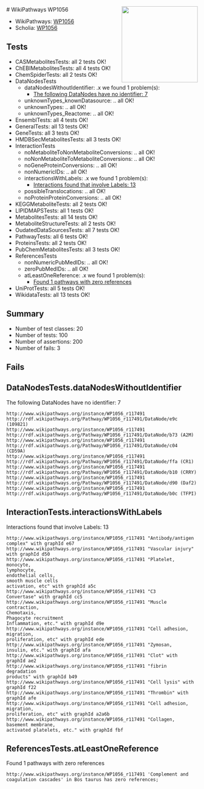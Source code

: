 <img style="float: right; width: 200px" src="https://upload.wikimedia.org/wikipedia/commons/thumb/8/83/Wplogo_with_text_500.png/640px-Wplogo_with_text_500.png" />
# WikiPathways WP1056

* WikiPathways: [WP1056](https://new.wikipathways.org/pathways/WP1056)
* Scholia: [WP1056](https://scholia.toolforge.org/wikipathways/WP1056)
## Tests
* CASMetabolitesTests: all 2 tests OK!
* ChEBIMetabolitesTests: all 4 tests OK!
* ChemSpiderTests: all 2 tests OK!
* DataNodesTests
    * dataNodesWithoutIdentifier: .x we found 1 problem(s):
        * [The following DataNodes have no identifier: 7](#d2d32fa6)
    * unknownTypes_knownDatasource: .. all OK!
    * unknownTypes: .. all OK!
    * unknownTypes_Reactome: .. all OK!
* EnsemblTests: all 4 tests OK!
* GeneralTests: all 13 tests OK!
* GeneTests: all 3 tests OK!
* HMDBSecMetabolitesTests: all 3 tests OK!
* InteractionTests
    * noMetaboliteToNonMetaboliteConversions: .. all OK!
    * noNonMetaboliteToMetaboliteConversions: .. all OK!
    * noGeneProteinConversions: .. all OK!
    * nonNumericIDs: .. all OK!
    * interactionsWithLabels: .x we found 1 problem(s):
        * [Interactions found that involve Labels: 13](#fe97a8bb)
    * possibleTranslocations: .. all OK!
    * noProteinProteinConversions: .. all OK!
* KEGGMetaboliteTests: all 2 tests OK!
* LIPIDMAPSTests: all 1 tests OK!
* MetabolitesTests: all 14 tests OK!
* MetaboliteStructureTests: all 2 tests OK!
* OudatedDataSourcesTests: all 7 tests OK!
* PathwayTests: all 6 tests OK!
* ProteinsTests: all 2 tests OK!
* PubChemMetabolitesTests: all 3 tests OK!
* ReferencesTests
    * nonNumericPubMedIDs: .. all OK!
    * zeroPubMedIDs: .. all OK!
    * atLeastOneReference: .x we found 1 problem(s):
        * [Found 1 pathways with zero references](#35eb778e)
* UniProtTests: all 5 tests OK!
* WikidataTests: all 13 tests OK!


## Summary

* Number of test classes: 20
* Number of tests: 100
* Number of assertions: 200
* Number of fails: 3

## Fails

<a name="d2d32fa6" />

## DataNodesTests.dataNodesWithoutIdentifier

The following DataNodes have no identifier: 7
```
http://www.wikipathways.org/instance/WP1056_r117491 http://rdf.wikipathways.org/Pathway/WP1056_r117491/DataNode/e9c (109821)
http://www.wikipathways.org/instance/WP1056_r117491 http://rdf.wikipathways.org/Pathway/WP1056_r117491/DataNode/b73 (A2M)
http://www.wikipathways.org/instance/WP1056_r117491 http://rdf.wikipathways.org/Pathway/WP1056_r117491/DataNode/c04 (CD59A)
http://www.wikipathways.org/instance/WP1056_r117491 http://rdf.wikipathways.org/Pathway/WP1056_r117491/DataNode/ffa (CR1)
http://www.wikipathways.org/instance/WP1056_r117491 http://rdf.wikipathways.org/Pathway/WP1056_r117491/DataNode/b10 (CRRY)
http://www.wikipathways.org/instance/WP1056_r117491 http://rdf.wikipathways.org/Pathway/WP1056_r117491/DataNode/d90 (Daf2)
http://www.wikipathways.org/instance/WP1056_r117491 http://rdf.wikipathways.org/Pathway/WP1056_r117491/DataNode/b0c (TFPI)
```

<a name="fe97a8bb" />

## InteractionTests.interactionsWithLabels

Interactions found that involve Labels: 13
```
http://www.wikipathways.org/instance/WP1056_r117491 "Antibody/antigen
complex" with graphId e67
http://www.wikipathways.org/instance/WP1056_r117491 "Vascular injury" with graphId d50
http://www.wikipathways.org/instance/WP1056_r117491 "Platelet, monocyte,
lymphocyte,
endothelial cells,
smooth muscle cells
activation, etc" with graphId a5c
http://www.wikipathways.org/instance/WP1056_r117491 "C3
Convertase" with graphId cc5
http://www.wikipathways.org/instance/WP1056_r117491 "Muscle contraction,
Chemotaxis,
Phagocyte recruitment
Inflammation, etc." with graphId d9e
http://www.wikipathways.org/instance/WP1056_r117491 "Cell adhesion,
migration,
proliferation, etc" with graphId ede
http://www.wikipathways.org/instance/WP1056_r117491 "Zymosan,
insulin, etc." with graphId afa
http://www.wikipathways.org/instance/WP1056_r117491 "Clot" with graphId ae2
http://www.wikipathways.org/instance/WP1056_r117491 "fibrin degradation
products" with graphId b49
http://www.wikipathways.org/instance/WP1056_r117491 "Cell lysis" with graphId f22
http://www.wikipathways.org/instance/WP1056_r117491 "Thrombin" with graphId afe
http://www.wikipathways.org/instance/WP1056_r117491 "Cell adhesion,
migration,
proliferation, etc" with graphId a2a6b
http://www.wikipathways.org/instance/WP1056_r117491 "Collagen,
basement membrane,
activated platelets, etc." with graphId fbf
```

<a name="35eb778e" />

## ReferencesTests.atLeastOneReference

Found 1 pathways with zero references
```
http://www.wikipathways.org/instance/WP1056_r117491 'Complement and coagulation cascades' in Bos taurus has zero references; 
```

